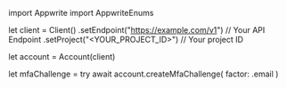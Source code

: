 import Appwrite
import AppwriteEnums

let client = Client()
    .setEndpoint("https://example.com/v1") // Your API Endpoint
    .setProject("<YOUR_PROJECT_ID>") // Your project ID

let account = Account(client)

let mfaChallenge = try await account.createMfaChallenge(
    factor: .email
)

